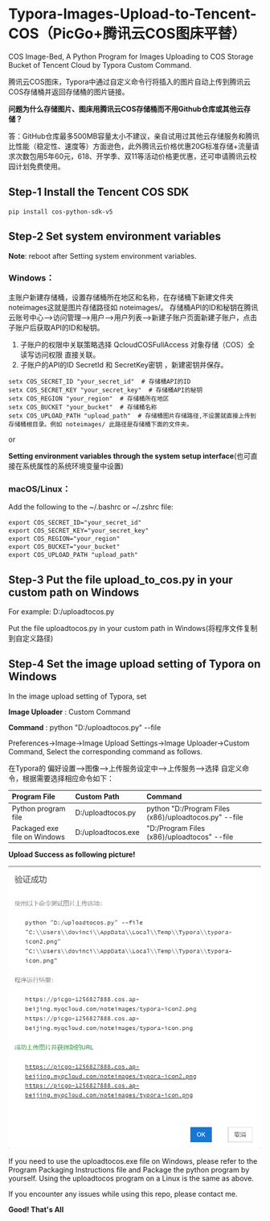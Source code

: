 # Typora-Images-Upload-to-Tencent-COS（PicGo+腾讯云COS图床平替）

COS Image-Bed, A Python Program for Images Uploading to COS Storage Bucket of Tencent Cloud by Typora Custom Command.

腾讯云COS图床，Typora中通过自定义命令行将插入的图片自动上传到腾讯云COS存储桶并返回存储桶的图片链接。

**问题为什么存储图片、图床用腾讯云COS存储桶而不用Github仓库或其他云存储？**

答：GitHub仓库最多500MB容量太小不建议，亲自试用过其他云存储服务和腾讯比性能（稳定性、速度等）方面逊色，此外腾讯云价格优惠20G标准存储+流量请求次数包用5年60元，618、开学季、双11等活动价格更优惠，还可申请腾讯云校园计划免费使用。

## Step-1 Install the Tencent COS SDK

```shell
pip install cos-python-sdk-v5
```

## Step-2 Set system environment variables

**Note**: reboot after Setting system environment variables.

### **Windows**：

主账户新建存储桶，设置存储桶所在地区和名称，在存储桶下新建文件夹 noteimages这就是图片存储路径如 noteimages/。
存储桶API的ID和秘钥在腾讯云账号中心-->访问管理-->用户-->用户列表-->新建子账户页面新建子账户，点击子账户后获取API的ID和秘钥。

1. 子账户的权限中关联策略选择 QcloudCOSFullAccess 对象存储（COS）全读写访问权限 直接关联。
2. 子账户的API的ID SecretId 和 SecretKey密钥 ，新建密钥并保存。

```shell
setx COS_SECRET_ID "your_secret_id"  # 存储桶API的ID
setx COS_SECRET_KEY "your_secret_key"  # 存储桶API的秘钥
setx COS_REGION "your_region"  # 存储桶所在地区
setx COS_BUCKET "your_bucket"  # 存储桶名称
setx COS_UPLOAD_PATH "upload_path"  # 存储桶图片存储路径,不设置就直接上传到存储桶根目录。例如 noteimages/ 此路径是存储桶下面的文件夹。
```

or

**Setting environment variables through the system setup interface**(也可直接在系统属性的系统环境变量中设置)

### **macOS/Linux**：

Add the following to the ~/.bashrc or ~/.zshrc file:

```shell
export COS_SECRET_ID="your_secret_id"
export COS_SECRET_KEY="your_secret_key"
export COS_REGION="your_region"
export COS_BUCKET="your_bucket"
export COS_UPLOAD_PATH "upload_path"
```

## Step-3 Put the file upload_to_cos.py in your custom path on Windows

For example: D:/uploadtocos.py

Put the file uploadtocos.py in your custom path in Windows(将程序文件复制到自定义路径)

## Step-4 Set the image upload setting of Typora on Windows

In the image upload setting of Typora, set 

**Image Uploader** : Custom Command

**Command** : python "D:/uploadtocos.py" --file

Preferences->Image->Image Upload Settings->Image Uploader->Custom Command, Select the corresponding command as follows.

在Typora的 偏好设置-->图像-->上传服务设定中-->上传服务-->选择 自定义命令，根据需要选择相应命令如下：

| Program File                 | Custom Path        | Command                                               |
| :--------------------------- | :----------------- | :---------------------------------------------------- |
| Python program file          | D:/uploadtocos.py  | python "D:/Program Files (x86)/uploadtocos.py" --file |
| Packaged exe file on Windows | D:/uploadtocos.exe | "D:/Program Files (x86)/uploadtocos" --file           |

**Upload Success as following picture!**

![UploadSuccess](./UploadSuccess.png)

If you need to use the uploadtocos.exe file on Windows, please refer to the Program Packaging Instructions file and Package the python program by yourself. Using the uploadtocos program on a Linux is the same as above.

If you encounter any issues while using this repo, please contact me.

**Good! That's All** 
